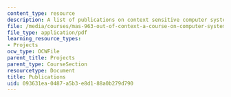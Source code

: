 ```yaml
---
content_type: resource
description: A list of publications on context sensitive computer systems.
file: /media/courses/mas-963-out-of-context-a-course-on-computer-systems-that-adapt-to-and-learn-from-context-fall-2001/093631ea0487a5b3e8d188a0b279d790_publications.pdf
file_type: application/pdf
learning_resource_types:
- Projects
ocw_type: OCWFile
parent_title: Projects
parent_type: CourseSection
resourcetype: Document
title: Publications
uid: 093631ea-0487-a5b3-e8d1-88a0b279d790
---
```

